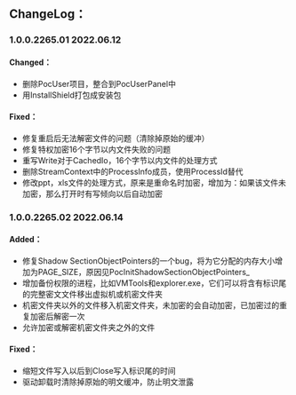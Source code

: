 ## ChangeLog：
### 1.0.0.2265.01 2022.06.12
#### Changed：
- 删除PocUser项目，整合到PocUserPanel中
- 用InstallShield打包成安装包
#### Fixed：
- 修复重启后无法解密文件的问题（清除掉原始的缓冲）
- 修复特权加密16个字节以内文件失败的问题
- 重写Write对于CachedIo，16个字节以内文件的处理方式
- 删除StreamContext中的ProcessInfo成员，使用ProcessId替代
- 修改ppt，xls文件的处理方式，原来是重命名时加密，增加为：如果该文件未加密，那么打开时有写倾向以后自动加密
  
### 1.0.0.2265.02 2022.06.14
#### Added：
- 修复Shadow SectionObjectPointers的一个bug，将为它分配的内存大小增加为PAGE_SIZE，原因见PocInitShadowSectionObjectPointers_
- 增加备份权限的进程，比如VMTools和explorer.exe，它们可以将含有标识尾的完整密文文件移出虚拟机或机密文件夹
- 机密文件夹以外的文件移入机密文件夹，未加密的会自动加密，已加密过的重复加密后解密一次
- 允许加密或解密机密文件夹之外的文件
#### Fixed：
- 缩短文件写入以后到Close写入标识尾的时间
- 驱动卸载时清除掉原始的明文缓冲，防止明文泄露